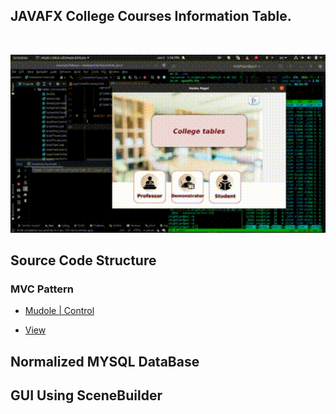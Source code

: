 ## JAVAFX College Courses Information Table.

<br>
<div align="left" width="50">

<img src="https://github.com/iNightjar/College-Courses-Information-Table/blob/master/demonstrationImages/demo28Seconds.gif?raw=true" href="https://github.com/iNightjar" alt="demonstrator gif"  width="550"/><br> 

## Source Code Structure

### MVC Pattern<br/>

* [Mudole | Control](https://github.com/iNightjar/College-Courses-Information-Table/tree/master/src/main/java/tables/coursestables)

* [View](https://github.com/iNightjar/College-Courses-Information-Table/tree/master/src/main/resources/tables/coursestables) 

## Normalized MYSQL DataBase

## GUI Using SceneBuilder
